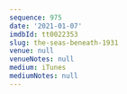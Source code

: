 ```yaml
---
sequence: 975
date: '2021-01-07'
imdbId: tt0022353
slug: the-seas-beneath-1931
venue: null
venueNotes: null
medium: iTunes
mediumNotes: null
---
```


